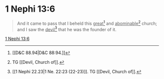 # 1 Nephi 13:6

> And it came to pass that I beheld this <u>great</u>[^a] and <u>abominable</u>[^b] church; and I saw the <u>devil</u>[^c] that he was the founder of it.

[1 Nephi 13:6](https://www.churchofjesuschrist.org/study/scriptures/bofm/1-ne/13?lang=eng&id=p6#p6)


[^a]: [[D&C 88.94|D&C 88:94.]]
[^b]: TG [[Devil, Church of]].
[^c]: [[1 Nephi 22.23|1 Ne. 22:23 (22-23)]]. TG [[Devil, Church of]].

